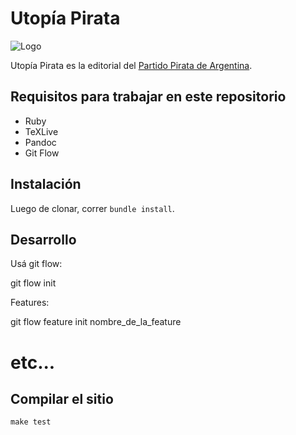 Utopía Pirata
=============

![Logo](assets/logo_utopia_pirata.png)

Utopía Pirata es la editorial del [Partido Pirata de Argentina](http://partidopirata.com.ar).


Requisitos para trabajar en este repositorio
--------------------------------------------

* Ruby
* TeXLive
* Pandoc
* Git Flow

Instalación
-----------

Luego de clonar, correr `bundle install`.

Desarrollo
----------

Usá git flow:

  git flow init

Features:

  git flow feature init nombre_de_la_feature
  # etc...

Compilar el sitio
-----------------

`make test`
